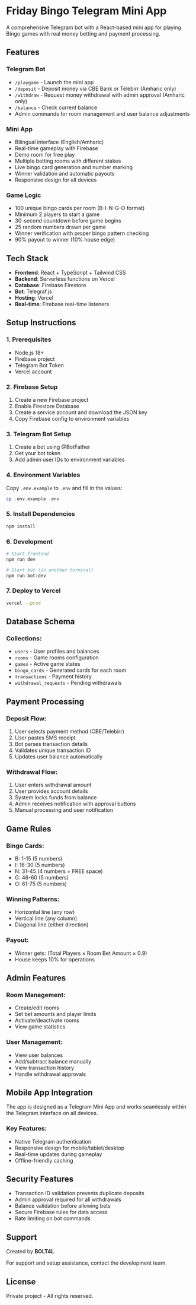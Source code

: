 # Friday Bingo Telegram Mini App

A comprehensive Telegram bot with a React-based mini app for playing Bingo games with real money betting and payment processing.

## Features

### Telegram Bot
- `/playgame` - Launch the mini app
- `/deposit` - Deposit money via CBE Bank or Telebirr (Amharic only)
- `/withdraw` - Request money withdrawal with admin approval (Amharic only)
- `/balance` - Check current balance
- Admin commands for room management and user balance adjustments

### Mini App
- Bilingual interface (English/Amharic)
- Real-time gameplay with Firebase
- Demo room for free play
- Multiple betting rooms with different stakes
- Live bingo card generation and number marking
- Winner validation and automatic payouts
- Responsive design for all devices

### Game Logic
- 100 unique bingo cards per room (B-I-N-G-O format)
- Minimum 2 players to start a game
- 30-second countdown before game begins
- 25 random numbers drawn per game
- Winner verification with proper bingo pattern checking
- 90% payout to winner (10% house edge)

## Tech Stack

- **Frontend**: React + TypeScript + Tailwind CSS
- **Backend**: Serverless functions on Vercel
- **Database**: Firebase Firestore
- **Bot**: Telegraf.js
- **Hosting**: Vercel
- **Real-time**: Firebase real-time listeners

## Setup Instructions

### 1. Prerequisites
- Node.js 18+
- Firebase project
- Telegram Bot Token
- Vercel account

### 2. Firebase Setup
1. Create a new Firebase project
2. Enable Firestore Database
3. Create a service account and download the JSON key
4. Copy Firebase config to environment variables

### 3. Telegram Bot Setup
1. Create a bot using @BotFather
2. Get your bot token
3. Add admin user IDs to environment variables

### 4. Environment Variables
Copy `.env.example` to `.env` and fill in the values:
```bash
cp .env.example .env
```

### 5. Install Dependencies
```bash
npm install
```

### 6. Development
```bash
# Start frontend
npm run dev

# Start bot (in another terminal)
npm run bot:dev
```

### 7. Deploy to Vercel
```bash
vercel --prod
```

## Database Schema

### Collections:
- `users` - User profiles and balances
- `rooms` - Game rooms configuration
- `games` - Active game states
- `bingo_cards` - Generated cards for each room
- `transactions` - Payment history
- `withdrawal_requests` - Pending withdrawals

## Payment Processing

### Deposit Flow:
1. User selects payment method (CBE/Telebirr)
2. User pastes SMS receipt
3. Bot parses transaction details
4. Validates unique transaction ID
5. Updates user balance automatically

### Withdrawal Flow:
1. User enters withdrawal amount
2. User provides account details
3. System locks funds from balance
4. Admin receives notification with approval buttons
5. Manual processing and user notification

## Game Rules

### Bingo Cards:
- B: 1-15 (5 numbers)
- I: 16-30 (5 numbers)  
- N: 31-45 (4 numbers + FREE space)
- G: 46-60 (5 numbers)
- O: 61-75 (5 numbers)

### Winning Patterns:
- Horizontal line (any row)
- Vertical line (any column)
- Diagonal line (either direction)

### Payout:
- Winner gets: (Total Players × Room Bet Amount × 0.9)
- House keeps 10% for operations

## Admin Features

### Room Management:
- Create/edit rooms
- Set bet amounts and player limits
- Activate/deactivate rooms
- View game statistics

### User Management:
- View user balances
- Add/subtract balance manually
- View transaction history
- Handle withdrawal approvals

## Mobile App Integration

The app is designed as a Telegram Mini App and works seamlessly within the Telegram interface on all devices.

### Key Features:
- Native Telegram authentication
- Responsive design for mobile/tablet/desktop
- Real-time updates during gameplay
- Offline-friendly caching

## Security Features

- Transaction ID validation prevents duplicate deposits
- Admin approval required for all withdrawals
- Balance validation before allowing bets
- Secure Firebase rules for data access
- Rate limiting on bot commands

## Support

Created by **BOLT4L**

For support and setup assistance, contact the development team.

## License

Private project - All rights reserved.